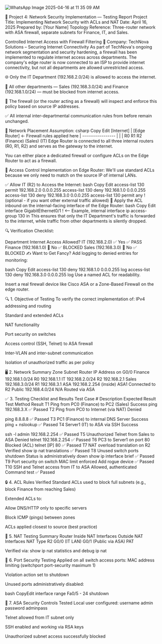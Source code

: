 ![WhatsApp Image 2025-04-16 at 11 35 09 AM](https://github.com/user-attachments/assets/95810bb3-eefd-4005-9968-a9e7a60af485)

📄 Project 4: Network Security Implementation — Testing Report
Project Title: Implementing Network Security with ACLs and NAT
 Date: April 16, 2025
 Prepared by: [Your Name]
 Topology Reference: Three-router network with ASA firewall, separate subnets for Finance, IT, and Sales.


Controlled Internet Access with Firewall Filtering
🏢 Company: TechNova Solutions – Securing Internet Connectivity
As part of TechNova's ongoing network segmentation and security hardening, a firewall has been implemented to regulate internet access across departments. The company's edge router is now connected to an ISP to provide internet connectivity, but not all departments are allowed unrestricted access.

🌐 Only the IT Department (192.168.2.0/24) is allowed to access the internet.

🚫 All other departments — Sales (192.168.3.0/24) and Finance (192.168.1.0/24) — must be blocked from internet access.

🔐 The firewall (or the router acting as a firewall) will inspect and enforce this policy based on source IP addresses.

✅ All internal inter-departmental communication rules from before remain unchanged.

🧱 Network Placement Assumption:
csharp
Copy
Edit
             [Internet]
                 |
             [Edge Router] ← Firewall rules applied here
                 |
            -----------------
           |        |        |
         R0        R1       R2
       (Finance) (Sales)   (IT)
Edge Router is connected to all three internal routers (R0, R1, R2) and serves as the gateway to the internet.

You can either place a dedicated firewall or configure ACLs on the Edge Router to act as a firewall.

🔐 Access Control Implementation on Edge Router:
We'll use standard ACLs because we only need to match on the source IP of internal LANs.

✅ Allow IT (R2) to Access the Internet:
bash
Copy
Edit
access-list 130 permit 192.168.2.0 0.0.0.255
access-list 130 deny 192.168.1.0 0.0.0.255
access-list 130 deny 192.168.3.0 0.0.0.255
access-list 130 permit any   ! (optional - if you want other external traffic allowed)
📍 Apply the ACL inbound on the internal-facing interface of the Edge Router:
bash
Copy
Edit
interface GigabitEthernet0/1   ! <-- Example, internal interface
 ip access-group 130 in
This ensures that only the IT Department's traffic is forwarded to the internet, while traffic from other departments is silently dropped.

🔍 Verification Checklist:

Department	Internet Access	Allowed?
IT (192.168.2.0)	✅ Yes	✅ PASS
Finance (192.168.1.0)	🚫 No	✅ BLOCKED
Sales (192.168.3.0)	🚫 No	✅ BLOCKED
✍️ Want to Get Fancy?
Add logging to denied entries for monitoring:

bash
Copy
Edit
access-list 130 deny 192.168.1.0 0.0.0.255 log
access-list 130 deny 192.168.3.0 0.0.0.255 log
Use a named ACL for readability.

Insert a real firewall device like Cisco ASA or a Zone-Based Firewall on the edge router.


🔍 1. Objective of Testing
To verify the correct implementation of:
IPv4 addressing and routing


Standard and extended ACLs


NAT functionality


Port security on switches


Access control (SSH, Telnet) to ASA firewall


Inter-VLAN and inter-subnet communication


Isolation of unauthorized traffic as per policy



🖥 2. Network Summary
Zone
Subnet
Router
IP Address on G0/0
Finance
192.168.1.0/24
R0
192.168.1.1
IT
192.168.2.0/24
R2
192.168.2.1
Sales
192.168.3.0/24
R1
192.168.3.1
ASA
192.168.2.254 (inside)
ASA1
Connected to R2
Public
192.168.4.0/24
N/A
Routed via ASA


✅ 3. Testing Checklist and Results
Test Case #
Description
Expected Result
Test Method
Result
T1
Ping from PC0 (Finance) to PC2 (Sales)
Success
ping 192.168.3.X
✅ Passed
T2
Ping from PC0 to Internet (via NAT)
Denied


ping 8.8.8.8
✅ Passed
T3
PC1 (Finance) to internal DNS Server
Success
ping + nslookup
✅ Passed
T4
Server1 (IT) to ASA via SSH
Success


ssh -l admin 192.168.2.254
✅ Passed
T5
Unauthorized Telnet from Sales to ASA
Denied
telnet 192.168.2.254
✅ Passed
T6
PC3 to Server1 on port 80
Blocked (ACL)
telnet [IP] 80
✅ Passed
T7
NAT overload translation on R2
Verified
show ip nat translations
✅ Passed
T8
Unused switch ports shutdown
Status is administratively down
show ip interface brief
✅ Passed
T9
Port security on switch
MAC limit enforced
Add rogue device
✅ Passed
T10
SSH and Telnet access from IT to ASA
Allowed, authenticated
Command test
✅ Passed


🔒 4. ACL Rules Verified
Standard ACLs used to block full subnets (e.g., block Finance from reaching Sales)


Extended ACLs to:


Allow DNS/HTTP only to specific servers


Block ICMP (pings) between zones


ACLs applied closest to source (best practice)



🔁 5. NAT Testing Summary
Router
Inside NAT Interfaces
Outside NAT Interfaces
NAT Type
R2
G0/0 (IT LAN)
G0/1 (Public via ASA)
PAT


Verified via: show ip nat statistics and debug ip nat



🔌 6. Port Security Testing
Applied on all switch access ports:
MAC address limiting (switchport port-security maximum 1)


Violation action set to shutdown


Unused ports administratively disabled:

 bash
CopyEdit
interface range Fa0/5 - 24
shutdown



🔐 7. ASA Security Controls Tested
Local user configured: username admin password adminpass


Telnet allowed from IT subnet only


SSH enabled and working via RSA keys


Unauthorized subnet access successfully blocked



